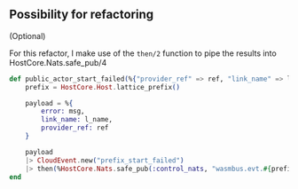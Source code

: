 ## Possibility for refactoring

(Optional)

For this refactor, I make use of the `then/2` function to pipe the results into HostCore.Nats.safe_pub/4

```elixir
def public_actor_start_failed(%{"provider_ref" => ref, "link_name" => l_name}, msg) do
    prefix = HostCore.Host.lattice_prefix()

    payload = %{
        error: msg,
        link_name: l_name,
        provider_ref: ref
    }

    payload
    |> CloudEvent.new("prefix_start_failed")
    |> then(%HostCore.Nats.safe_pub(:control_nats, "wasmbus.evt.#{prefix}", &1))
end

```
